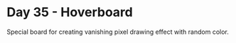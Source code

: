# Day 35 - Hoverboard

Special board for creating vanishing pixel drawing effect with random color.
